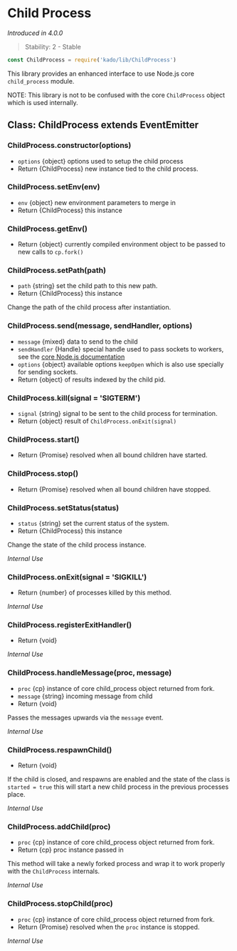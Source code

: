 # Child Process
*Introduced in 4.0.0*
> Stability: 2 - Stable
```js
const ChildProcess = require('kado/lib/ChildProcess')
```
This library provides an enhanced interface to use Node.js core `child_process`
module.

NOTE: This library is not to be confused with the core `ChildProcess` object
which is used internally.

## Class: ChildProcess extends EventEmitter

### ChildProcess.constructor(options)
* `options` {object} options used to setup the child process
* Return {ChildProcess} new instance tied to the child process.

### ChildProcess.setEnv(env)
* `env` {object} new environment parameters to merge in
* Return {ChildProcess} this instance

### ChildProcess.getEnv()
* Return {object} currently compiled environment object to be passed to new
calls to `cp.fork()`

### ChildProcess.setPath(path)
* `path` {string} set the child path to this new path.
* Return {ChildProcess} this instance

Change the path of the child process after instantiation.

### ChildProcess.send(message, sendHandler, options)
* `message` {mixed} data to send to the child
* `sendHandler` {Handle} special handle used to pass sockets to workers, see
the [core Node.js documentation](https://nodejs.org/dist/latest-v13.x/docs/api/child_process.html#child_process_subprocess_send_message_sendhandle_options_callback)
* `options` {object} available options `keepOpen` which is also use specially
for sending sockets.
* Return {object} of results indexed by the child pid.

### ChildProcess.kill(signal = 'SIGTERM')
* `signal` {string} signal to be sent to the child process for termination.
* Return {object} result of `ChildProcess.onExit(signal)`

### ChildProcess.start()
* Return {Promise} resolved when all bound children have started.

### ChildProcess.stop()
* Return {Promise} resolved when all bound children have stopped.

### ChildProcess.setStatus(status)
* `status` {string} set the current status of the system.
* Return {ChildProcess} this instance

Change the state of the child process instance.

*Internal Use*

### ChildProcess.onExit(signal = 'SIGKILL')
* Return {number} of processes killed by this method.

*Internal Use*

### ChildProcess.registerExitHandler()
* Return {void}

*Internal Use*

### ChildProcess.handleMessage(proc, message)
* `proc` {cp} instance of core child_process object returned from fork.
* `message` {string} incoming message from child
* Return {void}

Passes the messages upwards via the `message` event.

*Internal Use*

### ChildProcess.respawnChild()
* Return {void}

If the child is closed, and respawns are enabled and the state of the class is
`started = true` this will start a new child process in the previous processes
place.

*Internal Use*

### ChildProcess.addChild(proc)
* `proc` {cp} instance of core child_process object returned from fork.
* Return {cp} proc instance passed in

This method will take a newly forked process and wrap it to work properly with
the `ChildProcess` internals.

*Internal Use*

### ChildProcess.stopChild(proc)
* `proc` {cp} instance of core child_process object returned from fork.
* Return {Promise} resolved when the `proc` instance is stopped.

*Internal Use*
